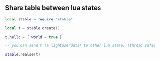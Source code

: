 ## Share table between lua states

```lua
local stable = require "stable"

local t = stable.create()

t.hello = { world = true }

-- you can send t (a lightuserdata) to other lua state. (thread safe)

stable.realse(t)

```
